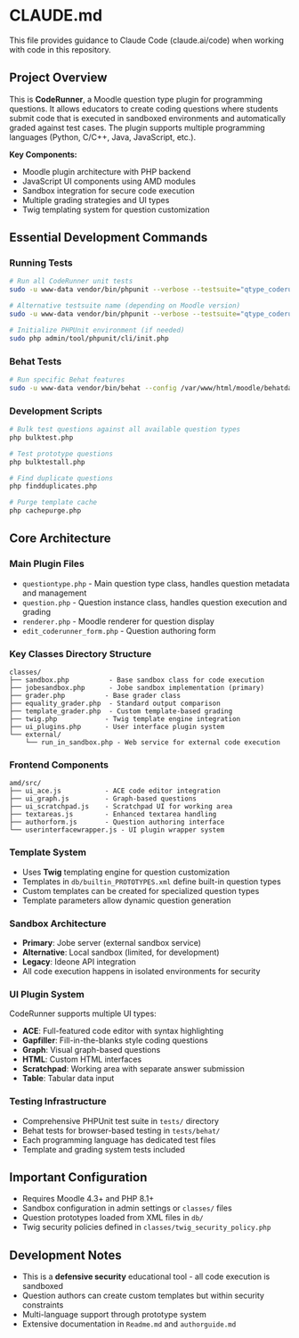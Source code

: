 # CLAUDE.md

This file provides guidance to Claude Code (claude.ai/code) when working with code in this repository.

## Project Overview

This is **CodeRunner**, a Moodle question type plugin for programming questions. It allows educators to create coding questions where students submit code that is executed in sandboxed environments and automatically graded against test cases. The plugin supports multiple programming languages (Python, C/C++, Java, JavaScript, etc.).

**Key Components:**
- Moodle plugin architecture with PHP backend
- JavaScript UI components using AMD modules
- Sandbox integration for secure code execution
- Multiple grading strategies and UI types
- Twig templating system for question customization

## Essential Development Commands

### Running Tests
```bash
# Run all CodeRunner unit tests
sudo -u www-data vendor/bin/phpunit --verbose --testsuite="qtype_coderunner test suite"

# Alternative testsuite name (depending on Moodle version)
sudo -u www-data vendor/bin/phpunit --verbose --testsuite="qtype_coderunner_testsuite"

# Initialize PHPUnit environment (if needed)
sudo php admin/tool/phpunit/cli/init.php
```

### Behat Tests
```bash
# Run specific Behat features
sudo -u www-data vendor/bin/behat --config /var/www/html/moodle/behatdata/behat/behat.yml
```

### Development Scripts
```bash
# Bulk test questions against all available question types
php bulktest.php

# Test prototype questions
php bulktestall.php

# Find duplicate questions
php findduplicates.php

# Purge template cache
php cachepurge.php
```

## Core Architecture

### Main Plugin Files
- `questiontype.php` - Main question type class, handles question metadata and management
- `question.php` - Question instance class, handles question execution and grading
- `renderer.php` - Moodle renderer for question display
- `edit_coderunner_form.php` - Question authoring form

### Key Classes Directory Structure
```
classes/
├── sandbox.php          - Base sandbox class for code execution
├── jobesandbox.php      - Jobe sandbox implementation (primary)
├── grader.php          - Base grader class
├── equality_grader.php  - Standard output comparison
├── template_grader.php  - Custom template-based grading
├── twig.php            - Twig template engine integration
├── ui_plugins.php      - User interface plugin system
└── external/
    └── run_in_sandbox.php - Web service for external code execution
```

### Frontend Components
```
amd/src/
├── ui_ace.js           - ACE code editor integration
├── ui_graph.js         - Graph-based questions
├── ui_scratchpad.js    - Scratchpad UI for working area
├── textareas.js        - Enhanced textarea handling
├── authorform.js       - Question authoring interface
└── userinterfacewrapper.js - UI plugin wrapper system
```

### Template System
- Uses **Twig** templating engine for question customization
- Templates in `db/builtin_PROTOTYPES.xml` define built-in question types
- Custom templates can be created for specialized question types
- Template parameters allow dynamic question generation

### Sandbox Architecture
- **Primary**: Jobe server (external sandbox service)
- **Alternative**: Local sandbox (limited, for development)
- **Legacy**: Ideone API integration
- All code execution happens in isolated environments for security

### UI Plugin System
CodeRunner supports multiple UI types:
- **ACE**: Full-featured code editor with syntax highlighting
- **Gapfiller**: Fill-in-the-blanks style coding questions
- **Graph**: Visual graph-based questions
- **HTML**: Custom HTML interfaces
- **Scratchpad**: Working area with separate answer submission
- **Table**: Tabular data input

### Testing Infrastructure
- Comprehensive PHPUnit test suite in `tests/` directory
- Behat tests for browser-based testing in `tests/behat/`
- Each programming language has dedicated test files
- Template and grading system tests included

## Important Configuration
- Requires Moodle 4.3+ and PHP 8.1+
- Sandbox configuration in admin settings or `classes/` files
- Question prototypes loaded from XML files in `db/`
- Twig security policies defined in `classes/twig_security_policy.php`

## Development Notes
- This is a **defensive security** educational tool - all code execution is sandboxed
- Question authors can create custom templates but within security constraints
- Multi-language support through prototype system
- Extensive documentation in `Readme.md` and `authorguide.md`